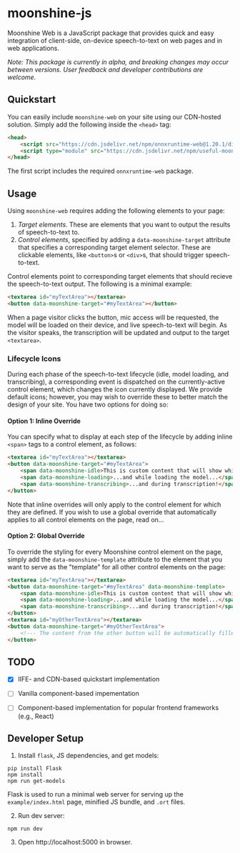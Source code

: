 # moonshine-js

Moonshine Web is a JavaScript package that provides quick and easy integration of client-side, on-device speech-to-text on web pages and in web applications.

_Note: This package is currently in alpha, and breaking changes may occur between versions. User feedback and developer contributions are welcome._

## Quickstart

You can easily include `moonshine-web` on your site using our CDN-hosted solution. Simply add the following inside the `<head>` tag:

```html
<head>
    <script src="https://cdn.jsdelivr.net/npm/onnxruntime-web@1.20.1/dist/ort.min.js"></script>
    <script type="module" src="https://cdn.jsdelivr.net/npm/useful-moonshine-web@.../dist/moonshine.min.js"></script>
</head>
```

The first script includes the required `onnxruntime-web` package.

## Usage

Using `moonshine-web` requires adding the following elements to your page:

1. _Target elements_. These are elements that you want to output the results of speech-to-text to.
2. _Control elements_, specified by adding a `data-moonshine-target` attribute that specifies a corresponding target element selector. These are clickable elements, like `<button>`s or `<div>`s, that should trigger speech-to-text.

Control elements point to corresponding target elements that should recieve the speech-to-text output. The following is a minimal example:

```html
<textarea id="myTextArea"></textarea>
<button data-moonshine-target="#myTextArea"></button>
```

When a page visitor clicks the button, mic access will be requested, the model will be loaded on their device, and live speech-to-text will begin. As the visitor speaks, the transcription will be updated and output to the target `<textarea>`.

### Lifecycle Icons

During each phase of the speech-to-text lifecycle (idle, model loading, and transcribing), a corresponding event is dispatched on the currently-active control element, which changes the icon currently displayed. We provide default icons; however, you may wish to override these to better match the design of your site. You have two options for doing so:

#### Option 1: Inline Override

You can specify what to display at each step of the lifecycle by adding inline `<span>` tags to a control element, as follows:

```html
<textarea id="myTextArea"></textarea>
<button data-moonshine-target="#myTextArea">
    <span data-moonshine-idle>This is custom content that will show while waiting to be clicked to start speech-to-text...</span>
    <span data-moonshine-loading>...and while loading the model...</span>
    <span data-moonshine-transcribing>...and during transcription!</span>
</button>
```

Note that inline overrides will only apply to the control element for which they are defined. If you wish to use a global override that automatically applies to all control elements on the page, read on...

#### Option 2: Global Override

To override the styling for every Moonshine control element on the page, simply add the `data-moonshine-template` attribute to the element that you want to serve as the "template" for all other control elements on the page:

```html
<textarea id="myTextArea"></textarea>
<button data-moonshine-target="#myTextArea" data-moonshine-template>
    <span data-moonshine-idle>This is custom content that will show while waiting to be clicked to start speech-to-text...</span>
    <span data-moonshine-loading>...and while loading the model...</span>
    <span data-moonshine-transcribing>...and during transcription!</span>
</button>
<textarea id="myOtherTextArea"></textarea>
<button data-moonshine-target="#myOtherTextArea">
    <!--- The content from the other button will be automatically filled in here; no need to define it again. -->
</button>
```

## TODO
* [x] IIFE- and CDN-based quickstart implementation

* [ ] Vanilla component-based impementation

* [ ] Component-based implementation for popular frontend frameworks (e.g., React)

## Developer Setup

1. Install `flask`, JS dependencies, and get models:

```shell
pip install Flask
npm install
npm run get-models
```

Flask is used to run a minimal web server for serving up the `example/index.html` page, minified JS bundle, and `.ort` files. 

2. Run dev server:

```shell
npm run dev
```

3. Open http://localhost:5000 in browser.
